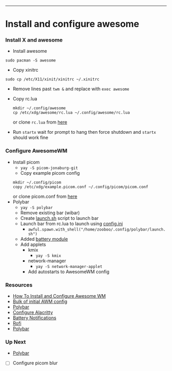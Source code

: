 ---
# Install and configure awesome
### Install X and awesome
- Install awesome
```
sudo pacman -S awesome
```
- Copy xinitrc
```
sudo cp /etc/X11/xinit/xinitrc ~/.xinitrc
```
- Remove lines past ```twm &``` and replace with ```exec awesome```

- Copy rc.lua
    ```
    mkdir ~/.config/awesome
    cp /etc/xdg/awesome/rc.lua ~/.config/awesome/rc.lua
    ```
    or clone ```rc.lua``` from [here](https://github.com/zooboo44/boilerplates)

- Run ```startx``` wait for prompt to hang then force shutdown and ```startx``` should work fine

### Configure AwesomeWM
- Install picom
    - ```yay -S picom-jonaburg-git```
    - Copy example picom config
    ```
    mkdir ~/.config/picom
    copy /etc/xdg/example.picom.conf ~/.config/picom/picom.conf
    ```
    or clone picom.conf from [here](https://github.com/zooboo44/boilerplates)
- Polybar
    - ```yay -S polybar```
    - Remove existing bar (wibar)
    - Create [launch.sh](https://github.com/zooboo44/boilerplates) script to launch bar
    - Launch bar from rc.lua to launch using [config.ini](https://github.com/zooboo44/boilerplates)
        - ```awful.spawn.with_shell("/home/zooboo/.config/polybar/launch.sh")```
    - Added [battery module](https://github.com/polybar/polybar/wiki/Module:-battery)
    - Add applets
        - kmix
            - ```yay -S kmix```
        - network-manager
            - ```yay -S network-manager-applet```
        - Add autostarts to AwesomeWM config
    
    
### Resources
- [How To Install and Configure Awesome WM](https://archlinuxblog.medium.com/installing-and-configuring-awesome-wm-b4684fd09c9)
- [Bulk of initial AWM config](https://youtu.be/nC_e8Gw1XlA)
- [Polybar](https://youtu.be/ibRa4A4pIws)
- [Configure Alacritty](https://youtu.be/76GbxnD8wnM)
- [Battery Notifications](https://youtu.be/3wTt6fStYCI)
- [Rofi](https://youtu.be/TutfIwxSE_s)
- [Polybar](https://youtu.be/ibRa4A4pIws)

### Up Next
- [Polybar](https://youtu.be/ibRa4A4pIws)
- [ ] Configure picom blur